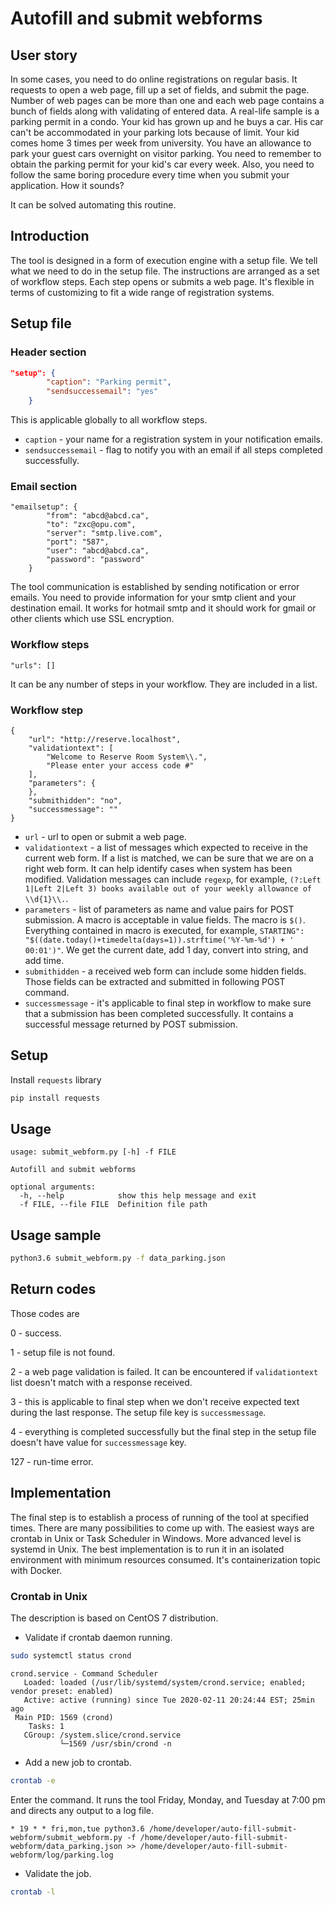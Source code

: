 # Autofill and submit webforms

## User story

In some cases, you need to do online registrations on regular basis. It requests to open a web page, fill up a set of fields, and submit the page. Number of web pages can be more than one and each web page contains a bunch of fields along with validating of entered data. A real-life sample is a parking permit in a condo. Your kid has grown up and he buys a car. His car can't be accommodated in your parking lots because of limit. Your kid comes home 3 times per week from university. You have an allowance to park your guest cars overnight on visitor parking. You need to remember to obtain the parking permit for your kid's car every week. Also, you need to follow the same boring procedure every time when you submit your application. How it sounds?

It can be solved automating this routine.

## Introduction

The tool is designed in a form of execution engine with a setup file. We tell what we need to do in the setup file. The instructions are arranged as a set of workflow steps. Each step opens or submits a web page. It's flexible in terms of customizing to fit a wide range of registration systems.

## Setup file

### Header section

```json
"setup": {
		"caption": "Parking permit",
		"sendsuccessemail": "yes"
	}
```
This is applicable globally to all workflow steps. 
* `caption` - your name for a registration system in your notification emails. 
* `sendsuccessemail` - flag to notify you with an email if all steps completed successfully.

### Email section

```
"emailsetup": {
		"from": "abcd@abcd.ca",
		"to": "zxc@opu.com",
		"server": "smtp.live.com",
		"port": "587",
		"user": "abcd@abcd.ca",
		"password": "password"
	}
```
The tool communication is established by sending notification or error emails. You need to provide information for your smtp client and your destination email. It works for hotmail smtp and it should work for gmail or other clients which use SSL encryption.

### Workflow steps

```
"urls": []
```
It can be any number of steps in your workflow. They are included in a list.

###  Workflow step

```
{
	"url": "http://reserve.localhost",
	"validationtext": [
		"Welcome to Reserve Room System\\.",
		"Please enter your access code #"
	],
	"parameters": {
	},
	"submithidden": "no",
	"successmessage": ""
}
```
* `url` - url to open or submit a web page.
* `validationtext` - a list of messages which expected to receive in the current web form. If a list is matched, we can be sure that we are on a right web form. It can help identify cases when system has been modified. Validation messages can include `regexp`, for example, `(?:Left 1|Left 2|Left 3) books available out of your weekly allowance of \\d{1}\\.`.   
* `parameters` - list of parameters as name and value pairs for POST submission. A macro is acceptable in value fields. The macro is `$()`. Everything contained in macro is executed, for example, `STARTING": "$((date.today()+timedelta(days=1)).strftime('%Y-%m-%d') + ' 00:01')"`. We get the current date, add 1 day, convert into string, and add time.  
* `submithidden` - a received web form can include some hidden fields. Those fields can be extracted and submitted in following POST command.
* `successmessage` - it's applicable to final step in workflow to make sure that a submission has been completed successfully. It contains a successful message returned by POST submission.

## Setup

Install `requests` library

```bash
pip install requests
```

## Usage

```text
usage: submit_webform.py [-h] -f FILE

Autofill and submit webforms

optional arguments:
  -h, --help            show this help message and exit
  -f FILE, --file FILE  Definition file path
```

## Usage sample

```bash
python3.6 submit_webform.py -f data_parking.json
```

## Return codes

Those codes are

0 - success.

1 - setup file is not found.

2 - a web page validation is failed. It can be encountered if `validationtext` list doesn't match with a response received.
 
3 - this is applicable to final step when we don't receive expected text during the last response. The setup file key is `successmessage`.

4 - everything is completed successfully but the final step in the setup file doesn't have value for `successmessage` key.

127 - run-time error.

## Implementation

The final step is to establish a process of running of the tool at specified times. There are many possibilities to come up with. The easiest ways are crontab in Unix or Task Scheduler in Windows. More advanced level is systemd in Unix. The best implementation is to run it in an isolated environment with minimum resources consumed. It's containerization topic with Docker.

### Crontab in Unix

The description is based on CentOS 7 distribution.

* Validate if crontab daemon running.

```bash
sudo systemctl status crond
```
 
```text
crond.service - Command Scheduler
   Loaded: loaded (/usr/lib/systemd/system/crond.service; enabled; vendor preset: enabled)
   Active: active (running) since Tue 2020-02-11 20:24:44 EST; 25min ago
 Main PID: 1569 (crond)
    Tasks: 1
   CGroup: /system.slice/crond.service
           └─1569 /usr/sbin/crond -n
```

* Add a new job to crontab.

```bash
crontab -e
```

Enter the command. It runs the tool Friday, Monday, and Tuesday at 7:00 pm and directs any output to a log file.

```text
* 19 * * fri,mon,tue python3.6 /home/developer/auto-fill-submit-webform/submit_webform.py -f /home/developer/auto-fill-submit-webform/data_parking.json >> /home/developer/auto-fill-submit-webform/log/parking.log
```

* Validate the job.

```bash
crontab -l
```